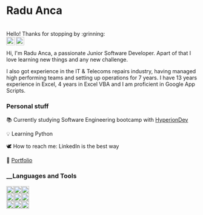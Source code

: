 <!-- https://github.com/radu-a1091/radu-a1091.git -->
<h1>Radu Anca</h1>

<br/>
Hello!
Thanks for stopping by :grinning:

<br/>
<a href="https://www.linkedin.com/in/radu-mihai-anca-217b8bb0">
<img align="left" alt="Radu Anca" width=22px src="https://www.svgrepo.com/download/54425/linkedin.svg" />
</a>

<a href="https://github.com/radu-a1091?tab=repositories">
<img align="left" alt="Radu Anca" width=22px src="https://www.svgrepo.com/download/475654/github-color.svg" />
</a>
<br/>
<br/>
Hi, I'm Radu Anca, a passionate Junior Software Developer. Apart of that I love learning new things and any new challenge.

I also got experience in the IT & Telecoms repairs industry, having managed high performing teams and setting up operations for 7 years. I have 13 years experience in Excel, 4 years in Excel VBA and I am proficient in Google App Scripts.

### __Personal stuff__
:books:	Currently studying Software Engineering bootcamp with [HyperionDev](https://www.hyperiondev.com/)

:bulb: Learning Python

:dove: How to reach me: LinkedIn is the best way

:scroll: [Portfolio](https://github.com/radu-a1091?tab=repositories) 

### __Languages and Tools

<code><img height="20" src="https://www.svgrepo.com/download/452091/python.svg"></code><code><img height="20" src="https://www.svgrepo.com/download/475654/github-color.svg"></code><code><img height="20" src="https://upload.wikimedia.org/wikipedia/commons/thumb/2/2f/Google_Apps_Script.svg/1024px-Google_Apps_Script.svg.png?20221103122014"></code>
<br/>
<code><img height="20" src="https://www.svgrepo.com/download/387812/html-five.svg"></code><code><img height="20" src="https://www.svgrepo.com/download/452185/css-3.svg"></code><code><img height="20" src="https://www.svgrepo.com/download/376363/django.svg"></code>
<br/>
<code><img height="20" src="https://www.svgrepo.com/download/331762/sql-datasync.svg"></code><code><img height="20" src="https://www.svgrepo.com/download/354381/sqlite.svg"></code><code><img height="20" src="https://www.svgrepo.com/download/64578/nlp-neurolinguistic-programation.svg"></code>
